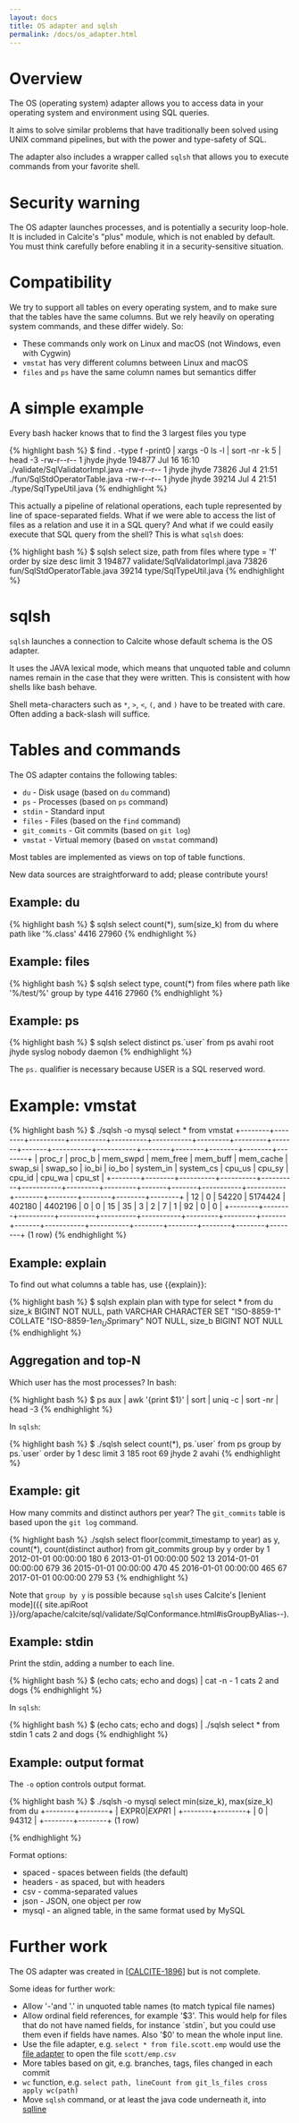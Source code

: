 ```yaml
---
layout: docs
title: OS adapter and sqlsh
permalink: /docs/os_adapter.html
---
```

<!--
{% comment %}
Licensed to the Apache Software Foundation (ASF) under one or more
contributor license agreements.  See the NOTICE file distributed with
this work for additional information regarding copyright ownership.
The ASF licenses this file to you under the Apache License, Version 2.0
(the "License"); you may not use this file except in compliance with
the License.  You may obtain a copy of the License at

http://www.apache.org/licenses/LICENSE-2.0

Unless required by applicable law or agreed to in writing, software
distributed under the License is distributed on an "AS IS" BASIS,
WITHOUT WARRANTIES OR CONDITIONS OF ANY KIND, either express or implied.
See the License for the specific language governing permissions and
limitations under the License.
{% endcomment %}
-->

# Overview

The OS (operating system) adapter allows you to access data in your operating
system and environment using SQL queries.

It aims to solve similar problems that have traditionally been solved using UNIX
command pipelines, but with the power and type-safety of SQL.

The adapter also includes a wrapper called `sqlsh` that allows you to execute
commands from your favorite shell.

# Security warning

The OS adapter launches processes, and is potentially a security loop-hole.
It is included in Calcite's "plus" module, which is not enabled by default.
You must think carefully before enabling it in a security-sensitive situation.

# Compatibility

We try to support all tables on every operating system, and to make sure that
the tables have the same columns. But we rely heavily on operating system
commands, and these differ widely. So:

* These commands only work on Linux and macOS (not Windows, even with Cygwin)
* `vmstat` has very different columns between Linux and macOS
* `files` and `ps` have the same column names but semantics differ

# A simple example

Every bash hacker knows that to find the 3 largest files you type

{% highlight bash %}
$ find . -type f -print0 | xargs -0 ls -l  | sort -nr -k 5 | head -3
-rw-r--r-- 1 jhyde jhyde 194877 Jul 16 16:10 ./validate/SqlValidatorImpl.java
-rw-r--r-- 1 jhyde jhyde  73826 Jul  4 21:51 ./fun/SqlStdOperatorTable.java
-rw-r--r-- 1 jhyde jhyde  39214 Jul  4 21:51 ./type/SqlTypeUtil.java
{% endhighlight %}

This actually a pipeline of relational operations, each tuple represented
by line of space-separated fields. What if we were able to access the list of
files as a relation and use it in a SQL query? And what if we could easily
execute that SQL query from the shell? This is what `sqlsh` does:

{% highlight bash %}
$ sqlsh select size, path from files where type = \'f\' order by size desc limit 3
194877 validate/SqlValidatorImpl.java
73826 fun/SqlStdOperatorTable.java
39214 type/SqlTypeUtil.java
{% endhighlight %}

# sqlsh

`sqlsh` launches a connection to Calcite whose default schema is the OS adapter.

It uses the JAVA lexical mode, which means that unquoted table and column names
remain in the case that they were written. This is consistent with how shells like
bash behave.

Shell meta-characters such as `*`, `>`, `<`, `(`, and `)` have to be treated with
care. Often adding a back-slash will suffice.

# Tables and commands

The OS adapter contains the following tables:
* `du` - Disk usage (based on `du` command)
* `ps` - Processes (based on `ps` command)
* `stdin` - Standard input
* `files` - Files (based on the `find` command)
* `git_commits` - Git commits (based on `git log`)
* `vmstat` - Virtual memory (based on `vmstat` command)

Most tables are implemented as views on top of table functions.

New data sources are straightforward to add; please contribute yours!

## Example: du

{% highlight bash %}
$ sqlsh select count\(\*\), sum\(size_k\) from du where path like \'%.class\'
4416 27960
{% endhighlight %}

## Example: files

{% highlight bash %}
$ sqlsh select type, count\(\*\) from files where path like \'%/test/%\' group by type
4416 27960
{% endhighlight %}

## Example: ps

{% highlight bash %}
$ sqlsh select distinct ps.\`user\` from ps
avahi
root
jhyde
syslog
nobody
daemon
{% endhighlight %}

The `ps.` qualifier is necessary because USER is a SQL reserved word.

# Example: vmstat

{% highlight bash %}
$ ./sqlsh -o mysql select \* from vmstat
+--------+--------+----------+----------+----------+-----------+---------+---------+-------+-------+-----------+-----------+--------+--------+--------+--------+--------+
| proc_r | proc_b | mem_swpd | mem_free | mem_buff | mem_cache | swap_si | swap_so | io_bi | io_bo | system_in | system_cs | cpu_us | cpu_sy | cpu_id | cpu_wa | cpu_st |
+--------+--------+----------+----------+----------+-----------+---------+---------+-------+-------+-----------+-----------+--------+--------+--------+--------+--------+
|     12 |      0 |    54220 |  5174424 |   402180 |   4402196 |       0 |       0 |    15 |    35 |         3 |         2 |      7 |      1 |     92 |      0 |      0 |
+--------+--------+----------+----------+----------+-----------+---------+---------+-------+-------+-----------+-----------+--------+--------+--------+--------+--------+
(1 row)
{% endhighlight %}

## Example: explain

To find out what columns a table has, use {{explain}}:

{% highlight bash %}
$ sqlsh explain plan with type for select \* from du
size_k BIGINT NOT NULL,
path VARCHAR CHARACTER SET "ISO-8859-1" COLLATE "ISO-8859-1$en_US$primary" NOT NULL,
size_b BIGINT NOT NULL
{% endhighlight %}

## Aggregation and top-N

Which user has the most processes? In bash:

{% highlight bash %}
$ ps aux | awk '{print $1}' | sort | uniq -c | sort -nr | head -3
{% endhighlight %}

In `sqlsh`:

{% highlight bash %}
$ ./sqlsh select count\(\*\), ps.\`user\` from ps group by ps.\`user\` order by 1 desc limit 3
185 root
69 jhyde
2 avahi
{% endhighlight %}

## Example: git

How many commits and distinct authors per year?
The `git_commits` table is based upon the `git log` command.

{% highlight bash %}
./sqlsh select floor\(commit_timestamp to year\) as y, count\(\*\), count\(distinct author\) from git_commits group by y order by 1
2012-01-01 00:00:00 180 6
2013-01-01 00:00:00 502 13
2014-01-01 00:00:00 679 36
2015-01-01 00:00:00 470 45
2016-01-01 00:00:00 465 67
2017-01-01 00:00:00 279 53
{% endhighlight %}

Note that `group by y` is possible because `sqlsh` uses Calcite's
[lenient mode]({{ site.apiRoot }}/org/apache/calcite/sql/validate/SqlConformance.html#isGroupByAlias--).

## Example: stdin

Print the stdin, adding a number to each line.

{% highlight bash %}
$ (echo cats; echo and dogs) | cat -n -
     1  cats
     2  and dogs
{% endhighlight %}

In `sqlsh`:

{% highlight bash %}
$ (echo cats; echo and dogs) | ./sqlsh select \* from stdin
1 cats
2 and dogs
{% endhighlight %}

## Example: output format

The `-o` option controls output format.

{% highlight bash %}
$ ./sqlsh -o mysql select min\(size_k\), max\(size_k\) from du
+--------+--------+
| EXPR$0 | EXPR$1 |
+--------+--------+
|      0 |  94312 |
+--------+--------+
(1 row)

{% endhighlight %}

Format options:

* spaced - spaces between fields (the default)
* headers - as spaced, but with headers
* csv - comma-separated values
* json - JSON, one object per row
* mysql - an aligned table, in the same format used by MySQL

# Further work

The OS adapter was created in
[[CALCITE-1896](https://issues.apache.org/jira/browse/CALCITE-1896)]
but is not complete.

Some ideas for further work:

* Allow '-'and '.' in unquoted table names (to match typical file names)
* Allow ordinal field references, for example '$3'. This would help for files
  that do not have named fields, for instance `stdin`, but you could use them
  even if fields have names. Also '$0' to mean the whole input line.
* Use the file adapter, e.g. `select * from file.scott.emp` would use the
  [file adapter](file_adapter.html) to open the file `scott/emp.csv`
* More tables based on git, e.g. branches, tags, files changed in each commit
* `wc` function, e.g. `select path, lineCount from git_ls_files cross apply wc(path)`
* Move `sqlsh` command, or at least the java code underneath it,
  into [sqlline](https://github.com/julianhyde/sqlline)
